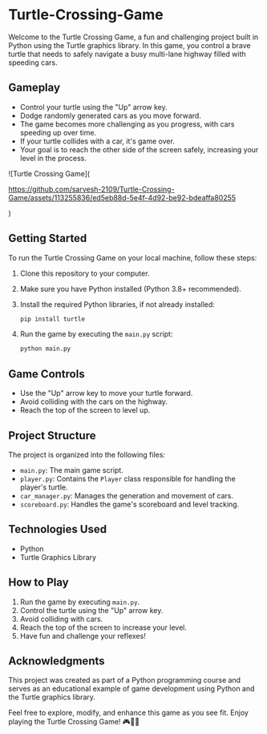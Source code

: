 # Turtle-Crossing-Game
Welcome to the Turtle Crossing Game, a fun and challenging project built in Python using the Turtle graphics library. In this game, you control a brave turtle that needs to safely navigate a busy multi-lane highway filled with speeding cars.

## Gameplay

- Control your turtle using the "Up" arrow key.
- Dodge randomly generated cars as you move forward.
- The game becomes more challenging as you progress, with cars speeding up over time.
- If your turtle collides with a car, it's game over.
- Your goal is to reach the other side of the screen safely, increasing your level in the process.

![Turtle Crossing Game]( 

https://github.com/sarvesh-2109/Turtle-Crossing-Game/assets/113255836/ed5eb88d-5e4f-4d92-be92-bdeaffa80255

  ) 

## Getting Started

To run the Turtle Crossing Game on your local machine, follow these steps:

1. Clone this repository to your computer.
2. Make sure you have Python installed (Python 3.8+ recommended).
3. Install the required Python libraries, if not already installed:

   ```bash
   pip install turtle
   ```

4. Run the game by executing the `main.py` script:

   ```bash
   python main.py
   ```

## Game Controls

- Use the "Up" arrow key to move your turtle forward.
- Avoid colliding with the cars on the highway.
- Reach the top of the screen to level up.

## Project Structure

The project is organized into the following files:

- `main.py`: The main game script.
- `player.py`: Contains the `Player` class responsible for handling the player's turtle.
- `car_manager.py`: Manages the generation and movement of cars.
- `scoreboard.py`: Handles the game's scoreboard and level tracking.

## Technologies Used

- Python
- Turtle Graphics Library

## How to Play

1. Run the game by executing `main.py`.
2. Control the turtle using the "Up" arrow key.
3. Avoid colliding with cars.
4. Reach the top of the screen to increase your level.
5. Have fun and challenge your reflexes!

## Acknowledgments

This project was created as part of a Python programming course and serves as an educational example of game development using Python and the Turtle graphics library.

Feel free to explore, modify, and enhance this game as you see fit. Enjoy playing the Turtle Crossing Game! 🎮🐢🚗

